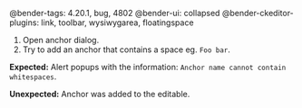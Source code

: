 @bender-tags: 4.20.1, bug, 4802
@bender-ui: collapsed
@bender-ckeditor-plugins: link, toolbar, wysiwygarea, floatingspace

1. Open anchor dialog.
2. Try to add an anchor that contains a space eg. `Foo bar`.

**Expected:** Alert popups with the information: `Anchor name cannot contain whitespaces`.

**Unexpected:** Anchor was added to the editable.
